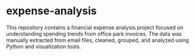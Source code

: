 # expense-analysis
This repository contains a financial expense analysis project focused on understanding spending trends from office park invoices. The data was manually extracted from email files, cleaned, grouped, and analyzed using Python and visualization tools.
